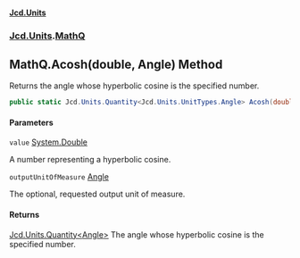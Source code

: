 #### [Jcd.Units](index 'index')
### [Jcd.Units](Jcd.Units 'Jcd.Units').[MathQ](MathQ 'Jcd.Units.MathQ')

## MathQ.Acosh(double, Angle) Method

Returns the angle whose hyperbolic cosine is the specified number.

```csharp
public static Jcd.Units.Quantity<Jcd.Units.UnitTypes.Angle> Acosh(double value, Jcd.Units.UnitTypes.Angle? outputUnitOfMeasure=null);
```
#### Parameters

<a name='Jcd.Units.MathQ.Acosh(double,Jcd.Units.UnitTypes.Angle).value'></a>

`value` [System.Double](https://docs.microsoft.com/en-us/dotnet/api/System.Double 'System.Double')

A number representing a hyperbolic cosine.

<a name='Jcd.Units.MathQ.Acosh(double,Jcd.Units.UnitTypes.Angle).outputUnitOfMeasure'></a>

`outputUnitOfMeasure` [Angle](Angle 'Jcd.Units.UnitTypes.Angle')

The optional, requested output unit of measure.

#### Returns
[Jcd.Units.Quantity&lt;](Quantity_TUnit_ 'Jcd.Units.Quantity<TUnit>')[Angle](Angle 'Jcd.Units.UnitTypes.Angle')[&gt;](Quantity_TUnit_ 'Jcd.Units.Quantity<TUnit>')
The angle whose hyperbolic cosine is the specified number.